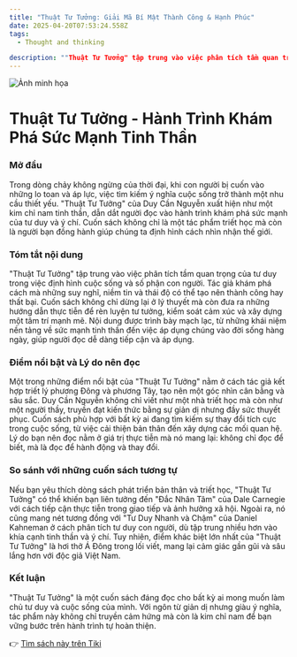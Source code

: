 ```yaml
---
title: "Thuật Tư Tưởng: Giải Mã Bí Mật Thành Công & Hạnh Phúc"
date: 2025-04-20T07:53:24.558Z
tags:
  - Thought and thinking

description: ""Thuật Tư Tưởng" tập trung vào việc phân tích tầm quan trọng của tư duy trong việc định hình cuộc sống và số phận con người. Tác giả khám phá cách mà những suy nghĩ, niềm tin và thái độ có thể tạo nên thành công hay thất bại"
---
```


![Ảnh minh họa](https://external-content.duckduckgo.com/iu/?u=https%3A%2F%2Fi.ytimg.com%2Fvi%2FGegNgcmrQY8%2Fmaxresdefault.jpg&f=1&nofb=1&ipt=1a73d7975afe99cee56120f7a7ac016661be0bee9ca6ca793b09775570c17ec6) 

 # Thuật Tư Tưởng - Hành Trình Khám Phá Sức Mạnh Tinh Thần

<h3>Mở đầu</h3>
Trong dòng chảy không ngừng của thời đại, khi con người bị cuốn vào những lo toan và áp lực, việc tìm kiếm ý nghĩa cuộc sống trở thành một nhu cầu thiết yếu. "Thuật Tư Tưởng" của Duy Cần Nguyễn xuất hiện như một kim chỉ nam tinh thần, dẫn dắt người đọc vào hành trình khám phá sức mạnh của tư duy và ý chí. Cuốn sách không chỉ là một tác phẩm triết học mà còn là người bạn đồng hành giúp chúng ta định hình cách nhìn nhận thế giới.

<h3>Tóm tắt nội dung</h3>
"Thuật Tư Tưởng" tập trung vào việc phân tích tầm quan trọng của tư duy trong việc định hình cuộc sống và số phận con người. Tác giả khám phá cách mà những suy nghĩ, niềm tin và thái độ có thể tạo nên thành công hay thất bại. Cuốn sách không chỉ dừng lại ở lý thuyết mà còn đưa ra những hướng dẫn thực tiễn để rèn luyện tư tưởng, kiểm soát cảm xúc và xây dựng một tâm trí mạnh mẽ. Nội dung được trình bày mạch lạc, từ những khái niệm nền tảng về sức mạnh tinh thần đến việc áp dụng chúng vào đời sống hàng ngày, giúp người đọc dễ dàng tiếp cận và áp dụng.

<h3>Điểm nổi bật và Lý do nên đọc</h3>
Một trong những điểm nổi bật của "Thuật Tư Tưởng" nằm ở cách tác giả kết hợp triết lý phương Đông và phương Tây, tạo nên một góc nhìn cân bằng và sâu sắc. Duy Cần Nguyễn không chỉ viết như một nhà triết học mà còn như một người thầy, truyền đạt kiến thức bằng sự giản dị nhưng đầy sức thuyết phục. Cuốn sách phù hợp với bất kỳ ai đang tìm kiếm sự thay đổi tích cực trong cuộc sống, từ việc cải thiện bản thân đến xây dựng các mối quan hệ. Lý do bạn nên đọc nằm ở giá trị thực tiễn mà nó mang lại: không chỉ đọc để biết, mà là đọc để hành động và thay đổi.

<h3>So sánh với những cuốn sách tương tự</h3>
Nếu bạn yêu thích dòng sách phát triển bản thân và triết học, "Thuật Tư Tưởng" có thể khiến bạn liên tưởng đến "Đắc Nhân Tâm" của Dale Carnegie với cách tiếp cận thực tiễn trong giao tiếp và ảnh hưởng xã hội. Ngoài ra, nó cũng mang nét tương đồng với "Tư Duy Nhanh và Chậm" của Daniel Kahneman ở cách phân tích tư duy con người, dù tập trung nhiều hơn vào khía cạnh tinh thần và ý chí. Tuy nhiên, điểm khác biệt lớn nhất của "Thuật Tư Tưởng" là hơi thở Á Đông trong lối viết, mang lại cảm giác gần gũi và sâu lắng hơn với độc giả Việt Nam.

<h3>Kết luận</h3>
"Thuật Tư Tưởng" là một cuốn sách đáng đọc cho bất kỳ ai mong muốn làm chủ tư duy và cuộc sống của mình. Với ngôn từ giản dị nhưng giàu ý nghĩa, tác phẩm này không chỉ truyền cảm hứng mà còn là kim chỉ nam để bạn vững bước trên hành trình tự hoàn thiện.

👉 [Tìm sách này trên Tiki](https://tiki.vn/search?q=Thu%E1%BA%ADt%20t%C6%B0%20t%C6%B0%E1%BB%9Fng)
